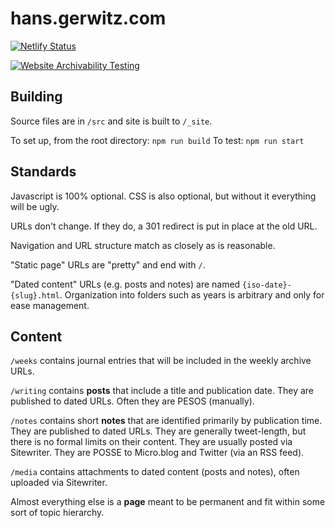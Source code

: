 # hans.gerwitz.com

[![Netlify Status](https://api.netlify.com/api/v1/badges/5c7e6706-a749-45da-b3ef-f8b74826d030/deploy-status)](https://app.netlify.com/sites/hgc-v12/deploys)

[![Website Archivability Testing](http://archiveready.com/img/archiveready-badge.png)](http://archiveready.com/check?url=https://hans.gerwitz.com/)

## Building

Source files are in `/src` and site is built to `/_site`.

To set up, from the root directory: `npm run build`
To test: `npm run start`

## Standards

Javascript is 100% optional. CSS is also optional, but without it everything will be ugly.

URLs don't change. If they do, a 301 redirect is put in place at the old URL.

Navigation and URL structure match as closely as is reasonable.

"Static page" URLs are "pretty" and end with `/`.

"Dated content" URLs (e.g. posts and notes) are named `{iso-date}-{slug}.html`. Organization into folders such as years is arbitrary and only for ease management.

## Content

`/weeks` contains journal entries that will be included in the weekly archive URLs.

`/writing` contains **posts** that include a title and publication date. They are published to dated URLs. Often they are PESOS (manually).

`/notes` contains short **notes** that are identified primarily by publication time. They are published to dated URLs. They are generally tweet-length, but there is no formal limits on their content. They are usually posted via Sitewriter. They are POSSE to Micro.blog and Twitter (via an RSS feed).

`/media` contains attachments to dated content (posts and notes), often uploaded via Sitewriter.

Almost everything else is a **page** meant to be permanent and fit within some sort of topic hierarchy.
